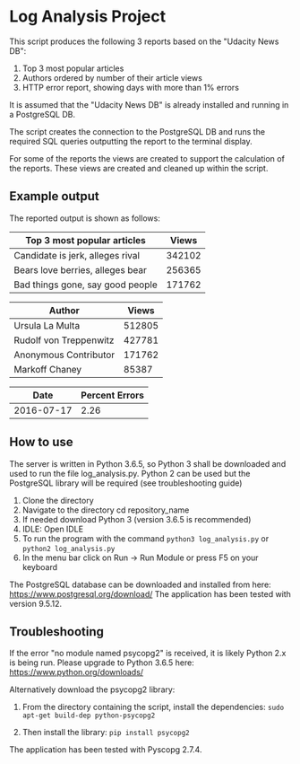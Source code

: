 # Log Analysis Project

This script produces the following 3 reports based on the "Udacity News DB":

1. Top 3 most popular articles
2. Authors ordered by number of their article views
3. HTTP error report, showing days with more than 1% errors

It is assumed that the "Udacity News DB" is already installed and running in a PostgreSQL DB.

The script creates the connection to the PostgreSQL DB and runs the required SQL queries outputting the report to the terminal display.

For some of the reports the views are created to support the calculation of the reports. These views are created and cleaned up within the script.

## Example output

The reported output is shown as follows:


|      Top 3 most popular articles      |   Views   |
----------------------------------------|-------------|
|   Candidate is jerk, alleges rival    |  342102   |
|   Bears love berries, alleges bear    |  256365   |
|   Bad things gone, say good people    |  171762   |


|                Author                 |   Views   |
----------------------------------------|-------------|
|   Ursula La Multa                     |   512805  |
|   Rudolf von Treppenwitz              |   427781  |
|   Anonymous Contributor               |   171762  |
|   Markoff Chaney                      |   85387   |


|            Date              |   Percent Errors   |
-------------------------------|----------------------|
|         2016-07-17           |        2.26        |



## How to use
The server is written in Python 3.6.5, so Python 3 shall be downloaded and used to run the file log_analysis.py.
Python 2 can be used but the PostgreSQL library will be required (see troubleshooting guide)

1. Clone the directory
2. Navigate to the directory cd repository_name
3. If needed download Python 3 (version 3.6.5 is recommended)
4. IDLE: Open IDLE
3. To run the program with the command `python3 log_analysis.py` or `python2 log_analysis.py`
5. In the menu bar click on Run -> Run Module or press F5 on your keyboard

The PostgreSQL database can be downloaded and installed from here:
https://www.postgresql.org/download/ 
The application has been tested with version 9.5.12.

## Troubleshooting
If the error "no module named psycopg2" is received, it is likely Python 2.x is being run.  Please upgrade to Python 3.6.5 here:
https://www.python.org/downloads/ 

Alternatively download the psycopg2 library:

1. From the directory containing the script, install the dependencies:
`sudo apt-get build-dep python-psycopg2`

2. Then install the library:
`pip install psycopg2` 

The application has been tested with Pyscopg 2.7.4.